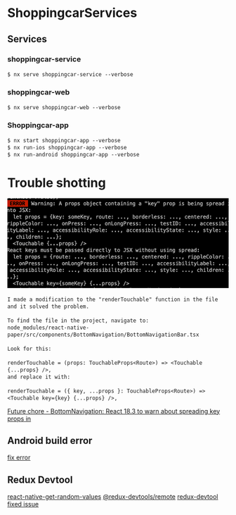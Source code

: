 # ShoppingcarServices

## Services

### shoppingcar-service

```
$ nx serve shoppingcar-service --verbose
```
### shoppingcar-web
```
$ nx serve shoppingcar-web --verbose
```
### Shoppingcar-app

```
$ nx start shoppingcar-app --verbose
$ nx run-ios shoppingcar-app --verbose
$ nx run-android shoppingcar-app --verbose
```

# Trouble shotting

![spreadpropserror](./assets/spreadpropserror.png)

```
I made a modification to the "renderTouchable" function in the file and it solved the problem.

To find the file in the project, navigate to:
node_modules/react-native-paper/src/components/BottomNavigation/BottomNavigationBar.tsx

Look for this:

renderTouchable = (props: TouchableProps<Route>) => <Touchable {...props} />,
and replace it with:

renderTouchable = ({ key, ...props }: TouchableProps<Route>) => <Touchable key={key} {...props} />,
```

[Future chore - BottomNavigation: React 18.3 to warn about spreading key props in](https://github.com/callstack/react-native-paper/issues/4401)

## Android build error

[fix error](https://github.com/facebook/react-native/issues/46069#issuecomment-2298066865)

## Redux Devtool

[react-native-get-random-values](https://github.com/LinusU/react-native-get-random-values)
[@redux-devtools/remote](https://github.com/reduxjs/redux-devtools/tree/main/packages/redux-devtools-remote)
[redux-devtool fixed issue](https://github.com/reduxjs/redux-devtools/issues/1382#issuecomment-1615995161)